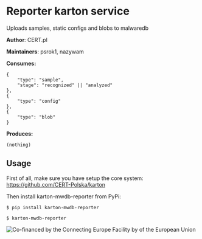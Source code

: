 # Reporter karton service

Uploads samples, static configs and blobs to malwaredb

**Author**: CERT.pl

**Maintainers**: psrok1, nazywam

**Consumes:**
```
{
    "type": "sample",
    "stage": "recognized" || "analyzed"
},
{
    "type": "config"
},
{
    "type": "blob"
}
```

**Produces:**
```
(nothing)
```


## Usage

First of all, make sure you have setup the core system: https://github.com/CERT-Polska/karton

Then install karton-mwdb-reporter from PyPi:

```shell
$ pip install karton-mwdb-reporter

$ karton-mwdb-reporter
```

![Co-financed by the Connecting Europe Facility by of the European Union](https://www.cert.pl/wp-content/uploads/2019/02/en_horizontal_cef_logo-1.png)
